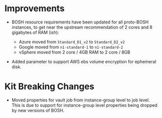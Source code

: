# Improvements

- BOSH resource requirements have been updated for all proto-BOSH
  instances, to get near the upstream recommendation of 2 cores
  and 8 gigabytes of RAM (ish):

	- Azure moved from `Standard_D1_v2` to `Standard_D2_v2`
	- Google moved from `n1-standard-1` to `n1-standard-2`
	- vSphere moved from 2 core / 4GB RAM to 2 core / 8GB

- Added parameter to support AWS ebs volume encryption for ephemeral disk.

# Kit Breaking Changes

- Moved properties for vault job from instance-group level to job level. This
	is due to support for instance-group level properties being dropped by new
	versions of BOSH.
